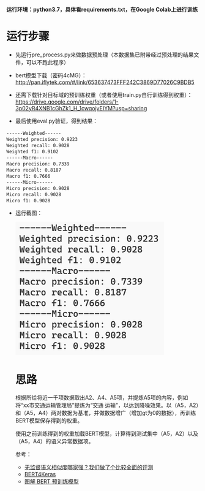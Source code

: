 #### 运行环境：python3.7，具体看requirements.txt，在Google Colab上进行训练

# 运行步骤

- 先运行pre_process.py来做数据预处理（本数据集已附带经过预处理的结果文件，可以不跑此程序）

- bert模型下载（密码4cMG）：http://pan.iflytek.com/#/link/653637473FFF242C3869D77026C9BDB5

- 还需下载针对目标域的预训练权重（或者使用train.py自行训练得到权重）：https://drive.google.com/drive/folders/1-3p02yR4XNB1cGhZk1_H_1cwqojvEIYM?usp=sharing

- 最后使用eval.py验证，得到结果：
```
------Weighted------
Weighted precision: 0.9223
Weighted recall: 0.9028
Weighted f1: 0.9102
------Macro------
Macro precision: 0.7339
Macro recall: 0.8187
Macro f1: 0.7666
------Micro------
Micro precision: 0.9028
Micro recall: 0.9028
Micro f1: 0.9028
```
- 运行截图：

  <img src="assests/result.png" alt="result" />
  
  # 思路
  
  根据所给将近一千项数据取出A2、A4、A5项，并提炼A5项的内容，例如将“xx市交通运输管理局”提炼为“交通 运输”，以达到降噪效果。以（A5，A2）和（A5，A4）两对数据为基准，并做数据增广（增加gt为0的数据），再训练BERT模型保存得到的权重。
  
  使用之前训练得到的权重加载BERT模型，计算得到测试集中（A5，A2）以及（A5，A4）的语义异常数据项。
  
  参考：
  
  - [无监督语义相似度哪家强？我们做了个比较全面的评测](https://kexue.fm/archives/8321)
  - [BERT4Keras](https://github.com/bojone/bert4keras)
  - [图解 BERT 预训练模型](https://zhuanlan.zhihu.com/p/279452588)

